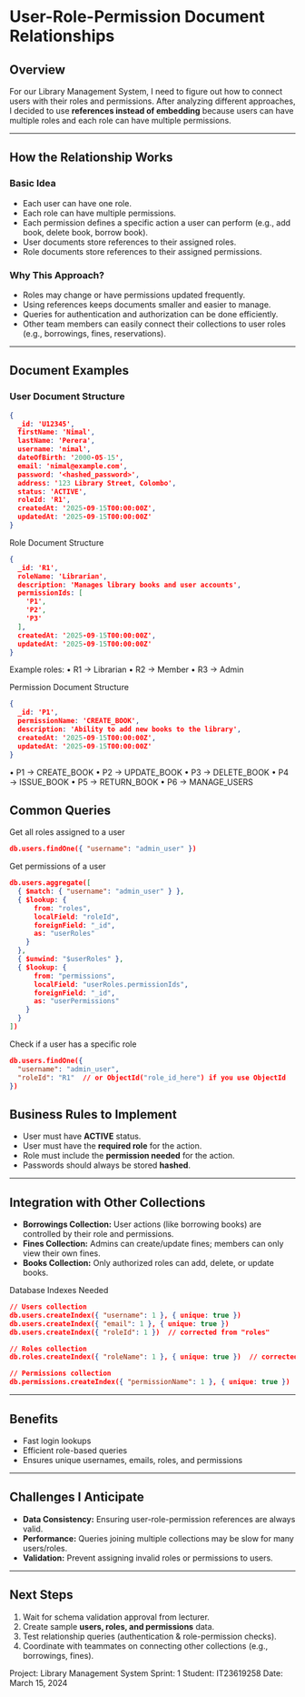 # User-Role-Permission Document Relationships

## Overview
For our Library Management System, I need to figure out how to connect users with their roles and permissions. After analyzing different approaches, I decided to use **references instead of embedding** because users can have multiple roles and each role can have multiple permissions.

---

## How the Relationship Works


### Basic Idea
- Each user can have one role.  
- Each role can have multiple permissions.  
- Each permission defines a specific action a user can perform (e.g., add book, delete book, borrow book).  
- User documents store references to their assigned roles.  
- Role documents store references to their assigned permissions.  

### Why This Approach? 
- Roles may change or have permissions updated frequently.  
- Using references keeps documents smaller and easier to manage.  
- Queries for authentication and authorization can be done efficiently.  
- Other team members can easily connect their collections to user roles (e.g., borrowings, fines, reservations).  

---

## Document Examples

### User Document Structure
```json
{
  _id: 'U12345',
  firstName: 'Nimal',
  lastName: 'Perera',
  username: 'nimal',
  dateOfBirth: '2000-05-15',
  email: 'nimal@example.com',
  password: '<hashed_password>',
  address: '123 Library Street, Colombo',
  status: 'ACTIVE',
  roleId: 'R1',
  createdAt: '2025-09-15T00:00:00Z',
  updatedAt: '2025-09-15T00:00:00Z'
}
```
Role Document Structure
```json
{
  _id: 'R1',
  roleName: 'Librarian',
  description: 'Manages library books and user accounts',
  permissionIds: [
    'P1',
    'P2',
    'P3'
  ],
  createdAt: '2025-09-15T00:00:00Z',
  updatedAt: '2025-09-15T00:00:00Z'
}
```
Example roles:
•	R1 → Librarian
•	R2 → Member
•	R3 → Admin


Permission Document Structure
```json
{
  _id: 'P1',
  permissionName: 'CREATE_BOOK',
  description: 'Ability to add new books to the library',
  createdAt: '2025-09-15T00:00:00Z',
  updatedAt: '2025-09-15T00:00:00Z'
}
```
•  P1 → CREATE_BOOK
•  P2 → UPDATE_BOOK
•  P3 → DELETE_BOOK
•  P4 → ISSUE_BOOK
•  P5 → RETURN_BOOK
•  P6 → MANAGE_USERS


## Common Queries
Get all roles assigned to a user
```json
db.users.findOne({ "username": "admin_user" })
```

Get permissions of a user
```json
db.users.aggregate([
  { $match: { "username": "admin_user" } },
  { $lookup: {
      from: "roles",
      localField: "roleId",
      foreignField: "_id",
      as: "userRoles"
    }
  },
  { $unwind: "$userRoles" },
  { $lookup: {
      from: "permissions",
      localField: "userRoles.permissionIds",
      foreignField: "_id",
      as: "userPermissions"
    }
  }
])

```
Check if a user has a specific role
```json
db.users.findOne({
  "username": "admin_user",
  "roleId": "R1"  // or ObjectId("role_id_here") if you use ObjectId
})

```
## Business Rules to Implement
- User must have **ACTIVE** status.  
- User must have the **required role** for the action.  
- Role must include the **permission needed** for the action.  
- Passwords should always be stored **hashed**.  

---

## Integration with Other Collections
- **Borrowings Collection:** User actions (like borrowing books) are controlled by their role and permissions.  
- **Fines Collection:** Admins can create/update fines; members can only view their own fines.  
- **Books Collection:** Only authorized roles can add, delete, or update books.

Database Indexes Needed
```json
// Users collection
db.users.createIndex({ "username": 1 }, { unique: true })
db.users.createIndex({ "email": 1 }, { unique: true })
db.users.createIndex({ "roleId": 1 })  // corrected from "roles"

// Roles collection
db.roles.createIndex({ "roleName": 1 }, { unique: true })  // corrected from "name"

// Permissions collection
db.permissions.createIndex({ "permissionName": 1 }, { unique: true })  // corrected from "name"

```

---

## Benefits
- Fast login lookups  
- Efficient role-based queries  
- Ensures unique usernames, emails, roles, and permissions  

---

## Challenges I Anticipate
- **Data Consistency:** Ensuring user-role-permission references are always valid.  
- **Performance:** Queries joining multiple collections may be slow for many users/roles.  
- **Validation:** Prevent assigning invalid roles or permissions to users.  

---

## Next Steps
1. Wait for schema validation approval from lecturer.  
2. Create sample **users, roles, and permissions** data.  
3. Test relationship queries (authentication & role-permission checks).  
4. Coordinate with teammates on connecting other collections (e.g., borrowings, fines).


Project: Library Management System
Sprint: 1
Student: IT23619258
Date: March 15, 2024


